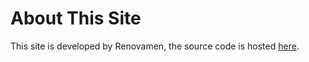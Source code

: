 # About This Site

This site is developed by Renovamen, the source code is hosted [here](https://github.com/Renovamen/playground-macos).
